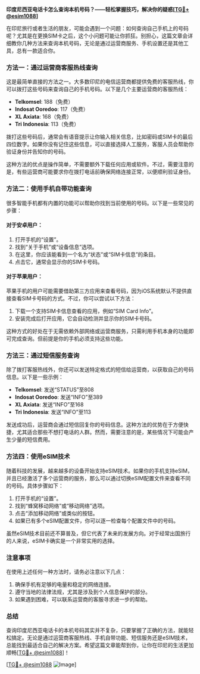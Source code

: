 **印度尼西亚电话卡怎么查询本机号码？——轻松掌握技巧，解决你的疑惑[[TG💪+ @esim1088](https://t.me/s/esim1088)]**

在印尼旅行或者生活的朋友，可能会遇到一个问题：如何查询自己手机上的号码呢？尤其是在更换SIM卡之后，这个小问题可能让你抓狂。别担心，这篇文章会详细教你几种方法来查询本机号码，无论是通过运营商服务、手机设置还是其他工具，总有一款适合你。

### 方法一：通过运营商客服热线查询

这是最简单直接的方法之一。大多数印尼的电信运营商都提供免费的客服热线，你可以拨打这些号码来查询自己的手机号码。以下是几个主要运营商的客服热线：

- **Telkomsel**: 188（免费）
- **Indosat Ooredoo**: 117（免费）
- **XL Axiata**: 168（免费）
- **Tri Indonesia**: 113（免费）

拨打这些号码后，通常会有语音提示让你输入相关信息，比如密码或SIM卡的最后四位数字。如果你没有记住这些信息，可以直接选择人工服务，客服人员会帮助你验证身份并告知你的号码。

这种方法的优点是操作简单，不需要额外下载任何应用或软件。不过，需要注意的是，有些运营商可能要求你在拨打电话前确保网络连接正常，以便顺利验证身份。

### 方法二：使用手机自带功能查询

很多智能手机都有内置的功能可以帮助你找到当前使用的号码。以下是一些常见的步骤：

#### 对于安卓用户：
1. 打开手机的“设置”。
2. 找到“关于手机”或“设备信息”选项。
3. 在这里，你应该能看到一个名为“状态”或“SIM卡信息”的条目。
4. 点击它，通常会显示你的SIM卡号码。

#### 对于苹果用户：
苹果手机的用户可能需要借助第三方应用来查看号码，因为iOS系统默认不提供直接查看SIM卡号码的方式。不过，你可以尝试以下方法：
1. 下载一个支持SIM卡信息查看的应用，例如“SIM Card Info”。
2. 安装完成后打开应用，它会自动检测并显示你的SIM卡号码。

这种方式的好处在于无需依赖外部网络或运营商服务，只需利用手机本身的功能即可完成查询。但前提是你的手机必须支持这些功能。

### 方法三：通过短信服务查询

除了拨打客服热线外，你还可以发送特定格式的短信给运营商，以获取自己的号码信息。以下是一些示例：

- **Telkomsel**: 发送“STATUS”至808
- **Indosat Ooredoo**: 发送“INFO”至389
- **XL Axiata**: 发送“INFO”至168
- **Tri Indonesia**: 发送“INFO”至113

发送成功后，运营商会通过短信回复你的号码信息。这种方法的优势在于方便快捷，尤其适合那些不想打电话的人群。然而，需要注意的是，某些情况下可能会产生少量的短信费用。

### 方法四：使用eSIM技术

随着科技的发展，越来越多的设备开始支持eSIM技术。如果你的手机支持eSIM，并且已经激活了多个运营商的服务，那么可以通过切换eSIM配置文件来查看不同的号码。具体步骤如下：

1. 打开手机的“设置”。
2. 找到“蜂窝移动网络”或“移动网络”选项。
3. 点击“添加移动网络”或类似的按钮。
4. 如果已有多个eSIM配置文件，你可以逐一检查每个配置文件中的号码。

虽然eSIM技术目前还不算普及，但它代表了未来的发展方向。对于经常出国旅行的人来说，eSIM卡确实是一个非常实用的选择。

### 注意事项

在使用上述任何一种方法时，请务必注意以下几点：

1. 确保手机有足够的电量和稳定的网络连接。
2. 遵守当地的法律法规，尤其是涉及到个人信息保护的部分。
3. 如果遇到困难，可以联系运营商的客服寻求进一步的帮助。

### 总结

查询印度尼西亚电话卡的本机号码其实并不复杂，只要掌握了正确的方法，就能轻松搞定。无论是通过运营商客服热线、手机自带功能、短信服务还是eSIM技术，总能找到最适合自己的解决方案。希望这篇文章能帮到你，让你在印尼的生活更加顺畅[[TG💪+ @esim1088](https://t.me/s/esim1088)]！

[[TG💪+ @esim1088](https://t.me/s/esim1088) ![Image](https://i.postimg.cc/4NQfJmqS/Snipaste-2025-05-13-00-14-12.png)]